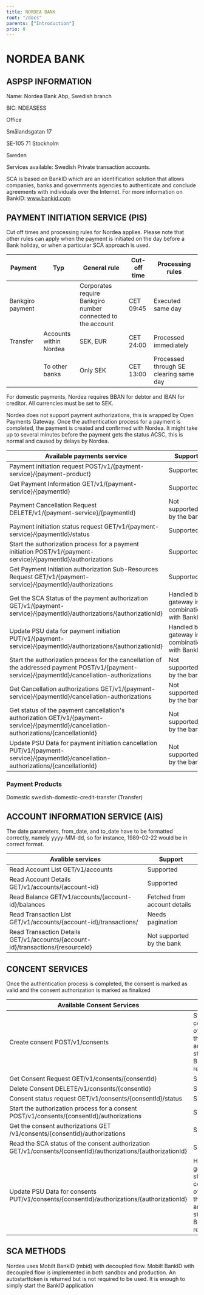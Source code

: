 ```yaml
---
title: NORDEA BANK
root: "/docs"
parents: ["Introduction"]
prio: 0
---
```


# NORDEA BANK

## ASPSP INFORMATION

Name: Nordea Bank Abp, Swedish branch

BIC: NDEASESS

Office

Smålandsgatan 17

SE-105 71 Stockholm

Sweden


Services available: Swedish Private transaction accounts.

SCA is based on BankID which are an identification solution that allows companies, banks and governments agencies to authenticate and conclude agreements with individuals over the Internet. For more information on BankID: www.bankid.com
</em>

## PAYMENT INITIATION SERVICE (PIS)
Cut off times and processing rules for Nordea applies.
Please note that other rules can apply when the payment is initiated on the day before a Bank holiday, or when a particular SCA approach is used.

|Payment  | Typ| General rule| Cut-off time| Processing rules|
|---------|----|-------------|-------------|-----------------|
|Bankgiro payment||Corporates require Bankgiro number connected to the account|CET 09:45|Executed same day|
|Transfer|Accounts within Nordea |SEK, EUR| CET 24:00|Processed immediately|
|        |To other banks| Only SEK| CET 13:00|Processed through SE clearing same day|

For domestic payments, Nordea requires BBAN for debtor and IBAN for creditor. All currencies must be set to SEK.

Nordea does not support payment authorizations, this is wrapped by Open Payments Gateway.
Once the authentication process for a payment is completed, the payment is created and confirmed with Nordea. It might take up to several minutes before the payment gets the status ACSC, this is normal and caused by delays by Nordea.

|Available payments service|Support|
|--------------------------|-------|
|Payment initiation request POST/v1/{payment-service}/{payment-product}|Supported|
|Get Payment Information GET/v1/{payment-service}/{paymentId}|Supported|
|Payment Cancellation Request DELETE/v1/{payment-service}/{paymentId}|Not supported by the bank|
|Payment initiation status request GET/v1/{payment-service}/{paymentId}/status| Supported|
|Start the authorization process for a payment initiation POST/v1/{payment-service}/{paymentId}/authorizations|Supported|
|Get Payment Initiation authorization Sub-Resources Request GET/v1/{payment-service}/{paymentId}/authorizations|Supported|
|Get the SCA Status of the payment authorization GET/v1/{payment-service}/{paymentId}/authorizations/{authorizationId}|Handled by gateway in combination with BankID|
|Update PSU data for payment initiation PUT/v1/{payment-service}/{paymentId}/authorizations/{authorizationId}| Handled by gateway in combination with BankID|
|Start the authorization process for the cancellation of the addressed payment POST/v1/{payment-service}/{paymentId}/cancellation-authorizations|Not supported by the bank|
|Get Cancellation authorizations GET/v1/{payment-service}/{paymentId}/cancellation-authorizations|Not supported by the bank|
|Get status of the payment cancellation's authorization GET/v1/{payment-service}/{paymentId}/cancellation-authorizations/{cancellationId}|Not supported by the bank|
|Update PSU Data for payment initiation cancellation PUT/v1/{payment-service}/{paymentId}/cancellation-authorizations/{cancellationId}|Not supported by the bank|

### Payment Products
Domestic	swedish-domestic-credit-transfer (Transfer)

## ACCOUNT INFORMATION SERVICE (AIS)
 The date parameters, from_date, and to_date have to be formatted correctly, namely yyyy-MM-dd, so for instance, 1989-02-22 would be in correct format.
  

Avalible services| Support|
|-----------------|--------------|
|Read Account List GET/v1/accounts|Supported|
|Read Account Details GET/v1/accounts/{account-id}|Supported|
|Read Balance GET/v1/accounts/{account-id}/balances|Fetched from account details|
|Read Transaction List GET/v1/accounts/{account-id}/transactions/|Needs pagination|
|Read Transaction Details GET/v1/accounts/{account-id}/transactions/{resourceId}|Not supported by the bank|

## CONCENT SERVICES
Once the authentication process is completed, the consent is marked as valid and the consent authorization is marked as finalized

Available Consent Services| Support
|-------------------------|-----------|
|Create consent POST/v1/consents|Status is a combination of values in the gateway and the status BankID returns|
|Get Consent Request GET/v1/consents/{consentId}|Supported|
|Delete Consent DELETE/v1/consents/{consentId}|Supported|
|Consent status request GET/v1/consents/{consentId}/status|Supported|
|Start the authorization process for a consent POST/v1/consents/{consentId}/authorizations|Supported|
|Get the consent authorizations GET /v1/consents/{consentId}/authorizations|Supported|
|Read the SCA status of the consent authorization GET/v1/consents/{consentId}/authorizations/{authorizationId}|Supported|
|Update PSU Data for consents PUT/v1/consents/{consentId}/authorizations/{authorizationId}|Handled by gateway, status is a combination of values in the gateway and the status BankID returns|

## SCA METHODS
Nordea uses Mobilt BankID (mbid) with decoupled flow.
Mobilt BankID with decoupled flow is implemented in both sandbox and production. An autostarttoken is returned but is not required to be used. It is enough to simply start the BankID application
